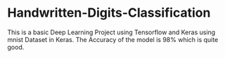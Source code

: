 # Handwritten-Digits-Classification
This is a basic Deep Learning Project using Tensorflow and Keras using mnist Dataset in Keras. 
The Accuracy of the model is 98% which is quite good.


